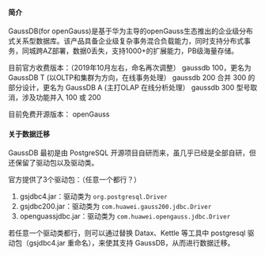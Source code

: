 
#### 简介

GaussDB(for openGauss)是基于华为主导的openGauss生态推出的企业级分布式关系型数据库。该产品具备企业级复杂事务混合负载能力，同时支持分布式事务，同城跨AZ部署，数据0丢失，支持1000+的扩展能力，PB级海量存储。

目前官方收费版本：（2019年10月左右，命名再次调整）
gaussdb 100，更名为 GaussDB T (以OLTP和集群为方向，在线事务处理）
gaussdb 200 合并 300 的部分设计，更名为 GaussDB A (主打OLAP 在线分析处理）
gaussdb 300 型号取消，涉及功能并入 100 或 200

目前免费开源版本：
openGauss

#### 关于数据迁移

GaussDB 最初是由 PostgreSQL 开源项目自研而来，虽几乎已经是全部自研，但还保留了驱动包以及驱动类。

官方提供了3个驱动包：（任意一个都行？）
1. gsjdbc4.jar：驱动类为 `org.postgresql.Driver`
2. gsjdbc200.jar：驱动类为 `com.huawei.gauss200.jdbc.Driver`
3. openguassjdbc.jar：驱动类为 `com.huawei.opengauss.jdbc.Driver`

若任意一个驱动类都行，则可以通过替换 Datax、Kettle 等工具中 postgresql 驱动包（gsjdbc4.jar 重命名），来使其支持 GaussDB，从而进行数据迁移。
